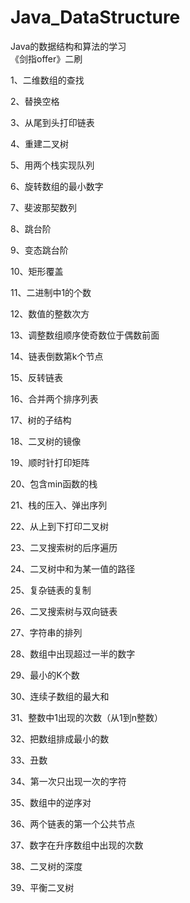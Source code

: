 # Java_DataStructure
Java的数据结构和算法的学习   
《剑指offer》二刷

1、二维数组的查找

2、替换空格

3、从尾到头打印链表

4、重建二叉树

5、用两个栈实现队列

6、旋转数组的最小数字

7、斐波那契数列

8、跳台阶

9、变态跳台阶

10、矩形覆盖

11、二进制中1的个数

12、数值的整数次方

13、调整数组顺序使奇数位于偶数前面

14、链表倒数第k个节点

15、反转链表

16、合并两个排序列表

17、树的子结构

18、二叉树的镜像

19、顺时针打印矩阵

20、包含min函数的栈

21、栈的压入、弹出序列

22、从上到下打印二叉树

23、二叉搜索树的后序遍历

24、二叉树中和为某一值的路径

25、复杂链表的复制

26、二叉搜索树与双向链表

27、字符串的排列

28、数组中出现超过一半的数字

29、最小的K个数

30、连续子数组的最大和

31、整数中1出现的次数（从1到n整数）

32、把数组排成最小的数

33、丑数

34、第一次只出现一次的字符

35、数组中的逆序对

36、两个链表的第一个公共节点

37、数字在升序数组中出现的次数

38、二叉树的深度

39、平衡二叉树